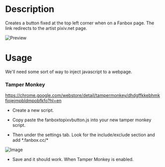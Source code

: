 # Description
Creates a button fixed at the top left corner when on a Fanbox page. The link redirects to the artist pixiv.net page.

![Preview](https://i.imgur.com/ocd3cVx.png)

# Usage

We'll need some sort of way to inject javascript to a webpage.

### Tamper Monkey
https://chrome.google.com/webstore/detail/tampermonkey/dhdgffkkebhmkfjojejmpbldmpobfkfo?hl=en

* Create a new script.

* Copy paste the fanboxtopixvbutton.js into your new tamper monkey script.

* Then under the settings tab. Look for the include/exclude section and add &ast;.fanbox.cc/&ast;

![Image](https://i.imgur.com/Uh8Fu0W.png)

* Save and it should work. When Tamper Monkey is enabled.
